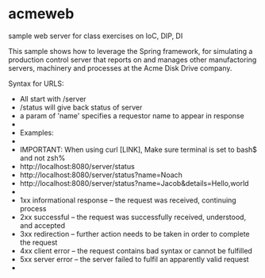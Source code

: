 # acmeweb
sample web server for class exercises on IoC, DIP, DI

This sample shows how to leverage the Spring framework, for simulating a production control server that reports on 
and manages other manufactoring servers, machinery and processes at the Acme Disk Drive company.

Syntax for URLS:
 *    All start with /server
 *    /status  will give back status of server
 *    a param of 'name' specifies a requestor name to appear in response
 *
 * Examples:
 *
 *    IMPORTANT: When using curl [LINK], Make sure terminal is set to bash$ and not zsh%
 *    http://localhost:8080/server/status
 *    http://localhost:8080/server/status?name=Noach
 *    http://localhost:8080/server/status?name=Jacob&details=Hello,world
 *
 *    1xx informational response – the request was received, continuing process
 *    2xx successful – the request was successfully received, understood, and accepted
 *    3xx redirection – further action needs to be taken in order to complete the request
 *    4xx client error – the request contains bad syntax or cannot be fulfilled
 *    5xx server error – the server failed to fulfil an apparently valid request
 *



